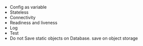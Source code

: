 
- Config as variable
- Stateless
- Connectivity
- Readiness and liveness
- Log
- Test
- Do not Save static objects on Database. save on object storage